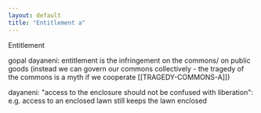 ```yaml
---
layout: default
title: "Entitlement a"
---
```


Entitlement

gopal dayaneni: entitlement is the infringement on the commons/ on public goods (instead we can govern our commons collectively - the tragedy of the commons is a myth if we cooperate [[TRAGEDY-COMMONS-A]])

dayaneni: "access to the enclosure should not be confused with liberation": e.g. access to an enclosed lawn still keeps the lawn enclosed 

